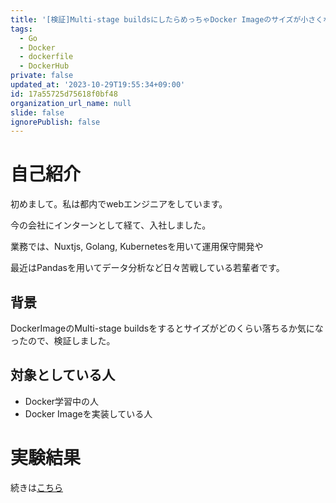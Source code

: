 ```yaml
---
title: '[検証]Multi-stage buildsにしたらめっちゃDocker Imageのサイズが小さくなった話~Golang編~'
tags:
  - Go
  - Docker
  - dockerfile
  - DockerHub
private: false
updated_at: '2023-10-29T19:55:34+09:00'
id: 17a55725d75618f0bf48
organization_url_name: null
slide: false
ignorePublish: false
---
```

# 自己紹介
初めまして。私は都内でwebエンジニアをしています。

今の会社にインターンとして経て、入社しました。

業務では、Nuxtjs, Golang, Kubernetesを用いて運用保守開発や

最近はPandasを用いてデータ分析など日々苦戦している若輩者です。

## 背景

DockerImageのMulti-stage buildsをするとサイズがどのくらい落ちるか気になったので、検証しました。

## 対象としている人

- Docker学習中の人
- Docker Imageを実装している人

# 実験結果

続きは[こちら](https://yoshihiro-shu.com/ja/article/7)
